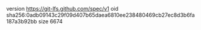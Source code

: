 version https://git-lfs.github.com/spec/v1
oid sha256:0adb09143c29f09d407b65daea6810ee238480469cb27ec8d3b6fa187a3b92bb
size 6674

